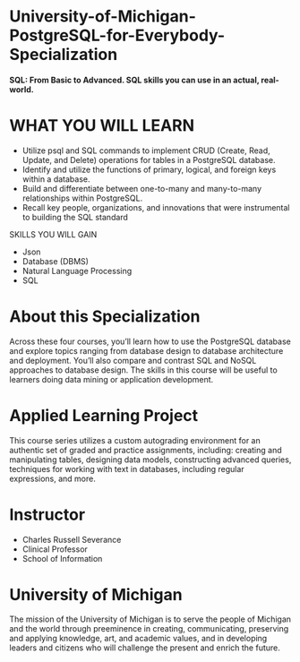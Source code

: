 # University-of-Michigan-PostgreSQL-for-Everybody-Specialization

#### SQL: From Basic to Advanced. SQL skills you can use in an actual, real-world.



# WHAT YOU WILL LEARN
- Utilize psql and SQL commands to implement CRUD (Create, Read, Update, and Delete) operations for tables in a PostgreSQL database.
- Identify and utilize the functions of primary, logical, and foreign keys within a database. 
- Build and differentiate between one-to-many and many-to-many relationships within PostgreSQL.
- Recall key people, organizations, and innovations that were instrumental to building the SQL standard

SKILLS YOU WILL GAIN
* Json
* Database (DBMS)
* Natural Language Processing
* SQL


# About this Specialization
Across these four courses, you’ll learn how to use the PostgreSQL database and explore topics ranging from database design to database architecture and deployment. You’ll also compare and contrast SQL and NoSQL approaches to database design. The skills in this course will be useful to learners doing data mining or application development.

# Applied Learning Project
This course series utilizes a custom autograding environment for an authentic set of graded and practice assignments, including: creating and manipulating tables, designing data models, constructing advanced queries, techniques for working with text in databases, including regular expressions, and more.

# Instructor
- Charles Russell Severance
- Clinical Professor
- School of Information

# University of Michigan
The mission of the University of Michigan is to serve the people of Michigan and the world through preeminence in creating, communicating, preserving and applying knowledge, art, and academic values, and in developing leaders and citizens who will challenge the present and enrich the future.
